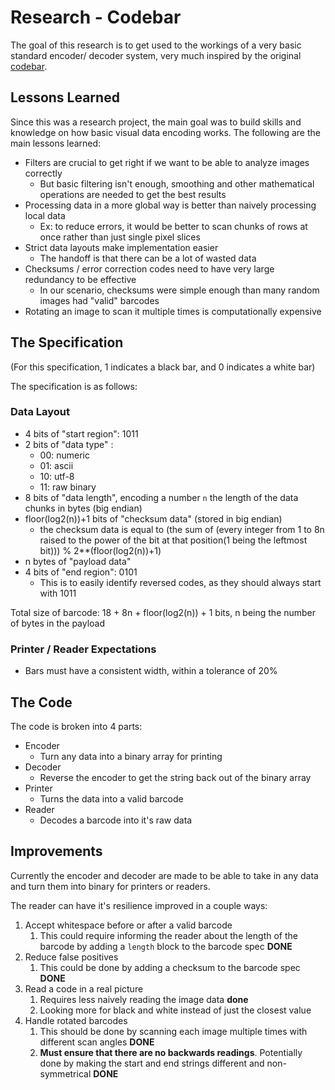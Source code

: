 # Research - Codebar

The goal of this research is to get used to the workings of a very basic standard encoder/ decoder system, very much inspired by the original [codebar](https://en.wikipedia.org/wiki/Codabar).

## Lessons Learned

Since this was a research project, the main goal was to build skills and knowledge on how basic visual data encoding works. The following are the main lessons learned:

- Filters are crucial to get right if we want to be able to analyze images correctly
  - But basic filtering isn't enough, smoothing and other mathematical operations are needed to get the best results
- Processing data in a more global way is better than naively processing local data
  - Ex: to reduce errors, it would be better to scan chunks of rows at once rather than just single pixel slices
- Strict data layouts make implementation easier
  - The handoff is that there can be a lot of wasted data
- Checksums / error correction codes need to have very large redundancy to be effective
  - In our scenario, checksums were simple enough than many random images had "valid" barcodes
- Rotating an image to scan it multiple times is computationally expensive

## The Specification

(For this specification, 1 indicates a black bar, and 0 indicates a white bar)

The specification is as follows:

### Data Layout

- 4 bits of "start region": 1011
- 2 bits of "data type" :
  - 00: numeric
  - 01: ascii
  - 10: utf-8
  - 11: raw binary
- 8 bits of "data length", encoding a number `n` the length of the data chunks in bytes (big endian)
- floor(log2(n))+1 bits of "checksum data" (stored in big endian)
  - the checksum data is equal to (the sum of (every integer from 1 to 8n raised to the power of the bit at that position(1 being the leftmost bit))) % 2**(floor(log2(n))+1)
- n bytes of "payload data"
- 4 bits of "end region": 0101
  - This is to easily identify reversed codes, as they should always start with 1011

Total size of barcode: 18 + 8n + floor(log2(n)) + 1 bits, n being the number of bytes in the payload

### Printer / Reader Expectations

- Bars must have a consistent width, within a tolerance of 20%

## The Code

The code is broken into 4 parts:

- Encoder
  - Turn any data into a binary array for printing
- Decoder
  - Reverse the encoder to get the string back out of the binary array
- Printer
  - Turns the data into a valid barcode
- Reader
  - Decodes a barcode into it's raw data

## Improvements

Currently the encoder and decoder are made to be able to take in any data and turn them into binary for printers or readers.

The reader can have it's resilience improved in a couple ways:

1. Accept whitespace before or after a valid barcode
   1. This could require informing the reader about the length of the barcode by adding a `length` block to the barcode spec **DONE**
2. Reduce false positives
   1. This could be done by adding a checksum to the barcode spec **DONE**
3. Read a code in a real picture
   1. Requires less naively reading the image data **done**
   2. Looking more for black and white instead of just the closest value
4. Handle rotated barcodes
   1. This should be done by scanning each image multiple times with different scan angles **DONE**
   2. **Must ensure that there are no backwards readings**. Potentially done by making the start and end strings different and non-symmetrical **DONE**
